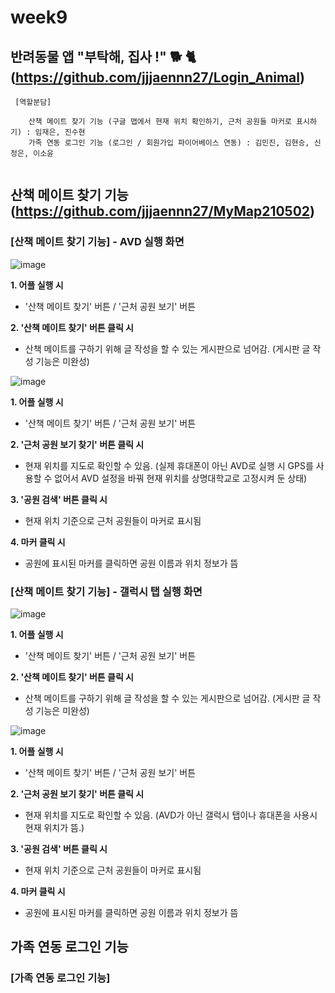 # week9

## 반려동물 앱 "부탁해, 집사 !" 🐕 🐈 (https://github.com/jjjaennn27/Login_Animal)
<pre><code> [역할분담]   

    산책 메이트 찾기 기능 (구글 맵에서 현재 위치 확인하기, 근처 공원들 마커로 표시하기) : 임재은, 진수현
    가족 연동 로그인 기능 (로그인 / 회원가입 파이어베이스 연동) : 김민진, 김현승, 신정은, 이소윤

</code></pre>

## 산책 메이트 찾기 기능 (https://github.com/jjjaennn27/MyMap210502)

### [산책 메이트 찾기 기능] - AVD 실행 화면
![image](https://user-images.githubusercontent.com/79950380/116843904-60eae280-ac1c-11eb-886b-b08d1ebe73af.png)

**1. 어플 실행 시**  
* '산책 메이트 찾기' 버튼 / '근처 공원 보기' 버튼

**2. '산책 메이트 찾기' 버튼 클릭 시**   
* 산책 메이트를 구하기 위해 글 작성을 할 수 있는 게시판으로 넘어감.  (게시판 글 작성 기능은 미완성) 

![image](https://user-images.githubusercontent.com/79950380/116844121-2170c600-ac1d-11eb-8045-7450015a38d4.png)

**1. 어플 실행 시**  
* '산책 메이트 찾기' 버튼 / '근처 공원 보기' 버튼

**2. '근처 공원 보기 찾기' 버튼 클릭 시**   
* 현재 위치를 지도로 확인할 수 있음. (실제 휴대폰이 아닌 AVD로 실행 시 GPS를 사용할 수 없어서 AVD 설정을 바꿔 현재 위치를 상명대학교로 고정시켜 둔 상태)

**3. '공원 검색' 버튼 클릭 시**   
* 현재 위치 기준으로 근처 공원들이 마커로 표시됨

**4. 마커 클릭 시**   
* 공원에 표시된 마커를 클릭하면 공원 이름과 위치 정보가 뜸

### [산책 메이트 찾기 기능] - 갤럭시 탭 실행 화면
![image](https://user-images.githubusercontent.com/79950380/116844377-e8852100-ac1d-11eb-8ceb-fa3eaf9da8d1.png)

**1. 어플 실행 시**  
* '산책 메이트 찾기' 버튼 / '근처 공원 보기' 버튼

**2. '산책 메이트 찾기' 버튼 클릭 시**   
* 산책 메이트를 구하기 위해 글 작성을 할 수 있는 게시판으로 넘어감. (게시판 글 작성 기능은 미완성) 

![image](https://user-images.githubusercontent.com/79950380/116844400-f8046a00-ac1d-11eb-8b12-0256f369f543.png)

**1. 어플 실행 시**  
* '산책 메이트 찾기' 버튼 / '근처 공원 보기' 버튼

**2. '근처 공원 보기 찾기' 버튼 클릭 시**   
* 현재 위치를 지도로 확인할 수 있음. (AVD가 아닌 갤럭시 탭이나 휴대폰을 사용시 현재 위치가 뜸.)

**3. '공원 검색' 버튼 클릭 시**   
* 현재 위치 기준으로 근처 공원들이 마커로 표시됨

**4. 마커 클릭 시**   
* 공원에 표시된 마커를 클릭하면 공원 이름과 위치 정보가 뜸

## 가족 연동 로그인 기능
### [가족 연동 로그인 기능]
